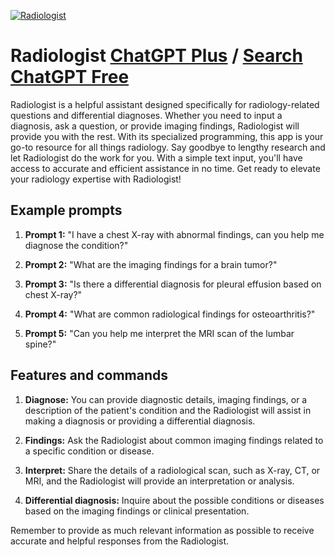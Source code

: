 
[![Radiologist](https://files.oaiusercontent.com/file-xBIKEAEb2HrRuW7gFEyd43p9?se=2123-10-20T06%3A15%3A16Z&sp=r&sv=2021-08-06&sr=b&rscc=max-age%3D31536000%2C%20immutable&rscd=attachment%3B%20filename%3Dd85b891b-c118-410b-8144-dbde58909bf0.png&sig=XnSvIwhza4KyP/q%2B5255YCl88FW3QTPU%2BEyGCfiYa0I%3D)](https://chat.openai.com/g/g-8m153aROb-radiologist)

# Radiologist [ChatGPT Plus](https://chat.openai.com/g/g-8m153aROb-radiologist) / [Search ChatGPT Free](https://gptcall.net/index.html#/?search=Radiologist)

Radiologist is a helpful assistant designed specifically for radiology-related questions and differential diagnoses. Whether you need to input a diagnosis, ask a question, or provide imaging findings, Radiologist will provide you with the rest. With its specialized programming, this app is your go-to resource for all things radiology. Say goodbye to lengthy research and let Radiologist do the work for you. With a simple text input, you'll have access to accurate and efficient assistance in no time. Get ready to elevate your radiology expertise with Radiologist!

## Example prompts

1. **Prompt 1:** "I have a chest X-ray with abnormal findings, can you help me diagnose the condition?"

2. **Prompt 2:** "What are the imaging findings for a brain tumor?"

3. **Prompt 3:** "Is there a differential diagnosis for pleural effusion based on chest X-ray?"

4. **Prompt 4:** "What are common radiological findings for osteoarthritis?"

5. **Prompt 5:** "Can you help me interpret the MRI scan of the lumbar spine?"

## Features and commands

1. **Diagnose:** You can provide diagnostic details, imaging findings, or a description of the patient's condition and the Radiologist will assist in making a diagnosis or providing a differential diagnosis.

2. **Findings:** Ask the Radiologist about common imaging findings related to a specific condition or disease.

3. **Interpret:** Share the details of a radiological scan, such as X-ray, CT, or MRI, and the Radiologist will provide an interpretation or analysis.

4. **Differential diagnosis:** Inquire about the possible conditions or diseases based on the imaging findings or clinical presentation.

Remember to provide as much relevant information as possible to receive accurate and helpful responses from the Radiologist.


